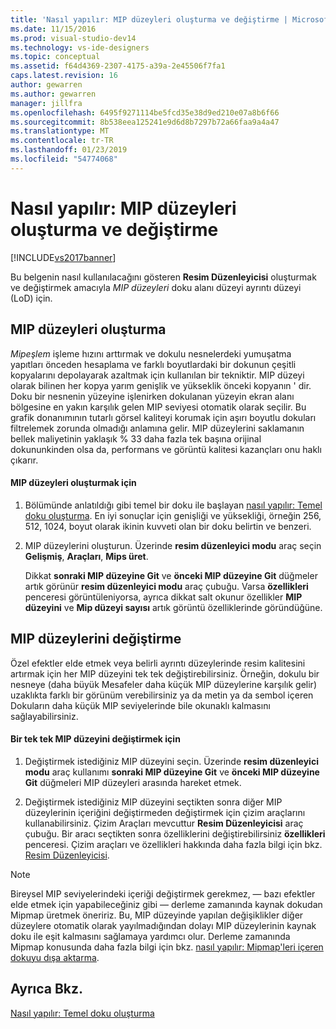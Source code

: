 ```yaml
---
title: 'Nasıl yapılır: MIP düzeyleri oluşturma ve değiştirme | Microsoft Docs'
ms.date: 11/15/2016
ms.prod: visual-studio-dev14
ms.technology: vs-ide-designers
ms.topic: conceptual
ms.assetid: f64d4369-2307-4175-a39a-2e45506f7fa1
caps.latest.revision: 16
author: gewarren
ms.author: gewarren
manager: jillfra
ms.openlocfilehash: 6495f9271114be5fcd35e38d9ed210e07a8b6f66
ms.sourcegitcommit: 8b538eea125241e9d6d8b7297b72a66faa9a4a47
ms.translationtype: MT
ms.contentlocale: tr-TR
ms.lasthandoff: 01/23/2019
ms.locfileid: "54774068"
---
```

# <a name="how-to-create-and-modify-mip-levels"></a>Nasıl yapılır: MIP düzeyleri oluşturma ve değiştirme
[!INCLUDE[vs2017banner](../includes/vs2017banner.md)]

Bu belgenin nasıl kullanılacağını gösteren **Resim Düzenleyicisi** oluşturmak ve değiştirmek amacıyla *MIP düzeyleri* doku alanı düzeyi ayrıntı düzeyi (LoD) için.  
  
## <a name="generating-mip-levels"></a>MIP düzeyleri oluşturma  
 *Mipeşlem* işleme hızını arttırmak ve dokulu nesnelerdeki yumuşatma yapıtları önceden hesaplama ve farklı boyutlardaki bir dokunun çeşitli kopyalarını depolayarak azaltmak için kullanılan bir tekniktir. MIP düzeyi olarak bilinen her kopya yarım genişlik ve yükseklik önceki kopyanın ' dir. Doku bir nesnenin yüzeyine işlenirken dokulanan yüzeyin ekran alanı bölgesine en yakın karşılık gelen MIP seviyesi otomatik olarak seçilir. Bu grafik donanımının tutarlı görsel kaliteyi korumak için aşırı boyutlu dokuları filtrelemek zorunda olmadığı anlamına gelir. MIP düzeylerini saklamanın bellek maliyetinin yaklaşık % 33 daha fazla tek başına orijinal dokununkinden olsa da, performans ve görüntü kalitesi kazançları onu haklı çıkarır.  
  
#### <a name="to-generate-mip-levels"></a>MIP düzeyleri oluşturmak için  
  
1.  Bölümünde anlatıldığı gibi temel bir doku ile başlayan [nasıl yapılır: Temel doku oluşturma](../designers/how-to-create-a-basic-texture.md). En iyi sonuçlar için genişliği ve yüksekliği, örneğin 256, 512, 1024, boyut olarak ikinin kuvveti olan bir doku belirtin ve benzeri.  
  
2.  MIP düzeylerini oluşturun. Üzerinde **resim düzenleyici modu** araç seçin **Gelişmiş**, **Araçları**, **Mips üret**.  
  
     Dikkat **sonraki MIP düzeyine Git** ve **önceki MIP düzeyine Git** düğmeler artık görünür **resim düzenleyici modu** araç çubuğu. Varsa **özellikleri** penceresi görüntüleniyorsa, ayrıca dikkat salt okunur özellikler **MIP düzeyini** ve **Mip düzeyi sayısı** artık görüntü özelliklerinde göründüğüne.  
  
## <a name="modifying-mip-levels"></a>MIP düzeylerini değiştirme  
 Özel efektler elde etmek veya belirli ayrıntı düzeylerinde resim kalitesini artırmak için her MIP düzeyini tek tek değiştirebilirsiniz. Örneğin, dokulu bir nesneye (daha büyük Mesafeler daha küçük MIP düzeylerine karşılık gelir) uzaklıkta farklı bir görünüm verebilirsiniz ya da metin ya da sembol içeren Dokuların daha küçük MIP seviyelerinde bile okunaklı kalmasını sağlayabilirsiniz.  
  
#### <a name="to-modify-an-individual-mip-level"></a>Bir tek tek MIP düzeyini değiştirmek için  
  
1.  Değiştirmek istediğiniz MIP düzeyini seçin. Üzerinde **resim düzenleyici modu** araç kullanımı **sonraki MIP düzeyine Git** ve **önceki MIP düzeyine Git** düğmeleri MIP düzeyleri arasında hareket etmek.  
  
2.  Değiştirmek istediğiniz MIP düzeyini seçtikten sonra diğer MIP düzeylerinin içeriğini değiştirmeden değiştirmek için çizim araçlarını kullanabilirsiniz. Çizim Araçları mevcuttur **Resim Düzenleyicisi** araç çubuğu. Bir aracı seçtikten sonra özelliklerini değiştirebilirsiniz **özellikleri** penceresi. Çizim araçları ve özellikleri hakkında daha fazla bilgi için bkz. [Resim Düzenleyicisi](../designers/image-editor.md).  
  
> [!NOTE]
>  Bireysel MIP seviyelerindeki içeriği değiştirmek gerekmez, — bazı efektler elde etmek için yapabileceğiniz gibi — derleme zamanında kaynak dokudan Mipmap üretmek öneririz. Bu, MIP düzeyinde yapılan değişiklikler diğer düzeylere otomatik olarak yayılmadığından dolayı MIP düzeylerinin kaynak doku ile eşit kalmasını sağlamaya yardımcı olur. Derleme zamanında Mipmap konusunda daha fazla bilgi için bkz. [nasıl yapılır: Mipmap'leri içeren dokuyu dışa aktarma](../designers/how-to-export-a-texture-that-contains-mipmaps.md).  
  
## <a name="see-also"></a>Ayrıca Bkz.  
 [Nasıl yapılır: Temel doku oluşturma](../designers/how-to-create-a-basic-texture.md)
